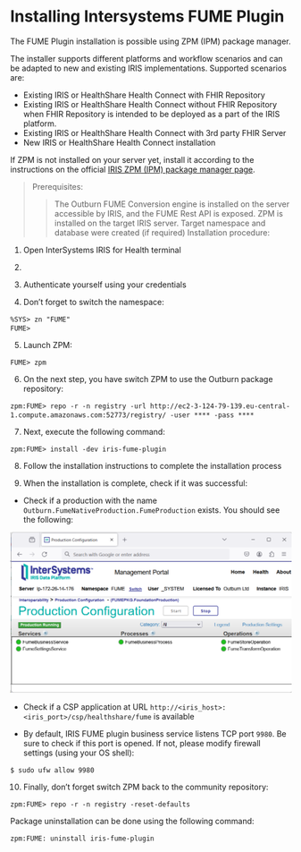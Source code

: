 # Installing Intersystems FUME Plugin

The FUME Plugin installation is possible using ZPM (IPM) package manager.

The installer supports different platforms and workflow scenarios and can be adapted to new and existing IRIS implementations. Supported scenarios are:
 -  Existing IRIS or HealthShare Health Connect with FHIR Repository
 -  Existing IRIS or HealthShare Health Connect  without FHIR Repository when FHIR Repository is intended to be deployed as a part of the IRIS platform. 
 -  Existing IRIS or HealthShare Health Connect with 3rd party FHIR Server
 -  New IRIS or HealthShare Health Connect installation

If ZPM is not installed on your server yet, install it according to the instructions on the official [IRIS ZPM (IPM) package manager page](https://github.com/intersystems/ipm).

> Prerequisites:
>>The Outburn FUME Conversion engine is installed on the server accessible by IRIS, and the FUME Rest API is exposed.
>>ZPM is installed on the target IRIS server.
>>Target namespace and database were created (if required)
> Installation procedure:

1.	Open InterSystems IRIS for Health terminal
2.	

3.	Authenticate yourself using your credentials

4.	Don’t forget to switch the namespace:
```shell
%SYS> zn "FUME"
FUME>
```

5. Launch ZPM:
```shell
FUME> zpm
```

6. On the next step, you have switch ZPM to use the Outburn package repository:

```shell
zpm:FUME> repo -r -n registry -url http://ec2-3-124-79-139.eu-central-1.compute.amazonaws.com:52773/registry/ -user **** -pass ****
```

7.	Next, execute the following command:

```shell
zpm:FUME> install -dev iris-fume-plugin
```

8.	Follow the installation instructions to complete the installation process

9.	When the installation is complete, check if it was successful:
- Check if a production with the name `Outburn.FumeNativeProduction.FumeProduction` exists. You should see the following:

![Alt text](img/production.png)
 
- Check if a CSP application at URL `http://<iris_host>:<iris_port>/csp/healthshare/fume` is available
  
- By default, IRIS FUME plugin business service listens TCP port `9980`. Be sure to check if this port is opened. If not, please modify firewall settings (using your OS shell):
```shell
$ sudo ufw allow 9980
```

10.	Finally, don’t forget switch ZPM back to the community repository:

```shell
zpm:FUME> repo -r -n registry -reset-defaults
```
Package uninstallation can be done using  the following command:  
```shell
zpm:FUME: uninstall iris-fume-plugin
```
